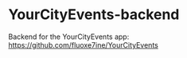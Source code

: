 # YourCityEvents-backend
Backend for the YourCityEvents app: https://github.com/fluoxe7ine/YourCityEvents
